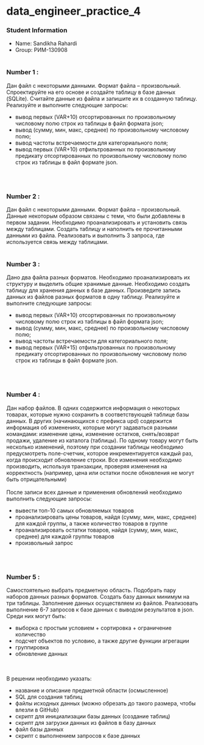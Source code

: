 # data_engineer_practice_4

### Student Information
 * Name: Sandikha Rahardi
 * Group: РИМ-130908
<br/><br/>

### Number 1 :
Дан файл с некоторыми данными. Формат файла – произвольный. Спроектируйте на его основе и создайте таблицу в базе данных (SQLite). Считайте данные из файла и запишите их в созданную таблицу. Реализуйте и выполните следующие запросы:<br/>
 * вывод первых (VAR+10) отсортированных по произвольному числовому полю строк из таблицы в файл формата json;
 * вывод (сумму, мин, макс, среднее) по произвольному числовому полю;
 * вывод частоты встречаемости для категориального поля;
 * вывод первых (VAR+10) отфильтрованных по произвольному предикату отсортированных по произвольному числовому полю строк из таблицы в файл формате json.

<br/><br/>

### Number 2 :
Дан файл с некоторыми данными. Формат файла – произвольный. Данные некоторым образом связаны с теми, что были добавлены в первом задании. Необходимо проанализировать и установить связь между таблицами. Создать таблицу и наполнить ее прочитанными данными из файла. Реализовать и выполнить 3 запроса, где используется связь между таблицами.
<br/><br/>

### Number 3 :
Дано два файла разных форматов. Необходимо проанализировать их структуру и выделить общие хранимые данные. Необходимо создать таблицу для хранения данных в базе данных. Произведите запись данных из файлов разных форматов в одну таблицу. Реализуйте и выполните следующие запросы:<br/>
 * вывод первых (VAR+10) отсортированных по произвольному числовому полю строк из таблицы в файл формата json;
 * вывод (сумму, мин, макс, среднее) по произвольному числовому полю;
 * вывод частоты встречаемости для категориального поля;
 * вывод первых (VAR+15) отфильтрованных по произвольному предикату отсортированных по произвольному числовому полю строк из таблицы в файл формате json.

<br/><br/>

### Number 4 :
Дан набор файлов. В одних содержится информация о некоторых товарах, которые нужно сохранить в соответствующей таблице базы данных. В других (начинающихся с префикса upd) содержится информация об изменениях, которые могут задаваться разными командами: изменение цены, изменение остатков, снять/возврат продажи, удаление из каталога (таблицы). По одному товару могут быть несколько изменений, поэтому при создании таблицы необходимо предусмотреть поле-счетчик, которое инкрементируется каждый раз, когда происходит обновление строки. Все изменения необходимо производить, используя транзакции, проверяя изменения на корректность (например, цена или остатки после обновления не могут быть отрицательными)<br/><br/>
После записи всех данные и применения обновлений необходимо выполнить следующие запросы:<br/>
 * вывести топ-10 самых обновляемых товаров
 * проанализировать цены товаров, найдя (сумму, мин, макс, среднее) для каждой группы, а также количество товаров в группе
 * проанализировать остатки товаров, найдя (сумму, мин, макс, среднее) для каждой группы товаров
 * произвольный запрос 

<br/><br/>

### Number 5 :
Самостоятельно выбрать предметную область. Подобрать пару наборов данных разных форматов. Создать базу данных минимум на три таблицы. Заполнение данных осуществляем из файлов. Реализовать выполнение 6-7 запросов к базе данных с выводом результатов в json. Среди них могут быть:<br/>
 * выборка с простым условием + сортировка + ограничение количество
 * подсчет объектов по условию, а также другие функции агрегации
 * группировка
 * обновление данных

 
<br/><br/>В решении необходимо указать:<br/>
 
 * название и описание предметной области (осмысленное)
 * SQL для создания таблиц
 * файлы исходных данных (можно обрезать до такого размера, чтобы влезли в GitHub)
 * скрипт для инициализации базы данных (создание таблиц)
 * скрипт для загрузки данных из файлов в базу данных
 * файл базы данных
 * скрипт с выполнением запросов к базе данных
